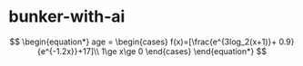 # bunker-with-ai


$$
\begin{equation*}
age = \begin{cases}
		f(x)=[\frac{e^{3log_2(x+1)}+ 0.9}{e^{-1.2x}}+17]\\
		1\ge x\ge 0 
	\end{cases}
\end{equation*}
$$
